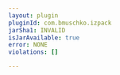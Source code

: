```yaml
---
layout: plugin
pluginId: com.bmuschko.izpack
jarSha1: INVALID
isJarAvailable: true
error: NONE
violations: []

---
```

